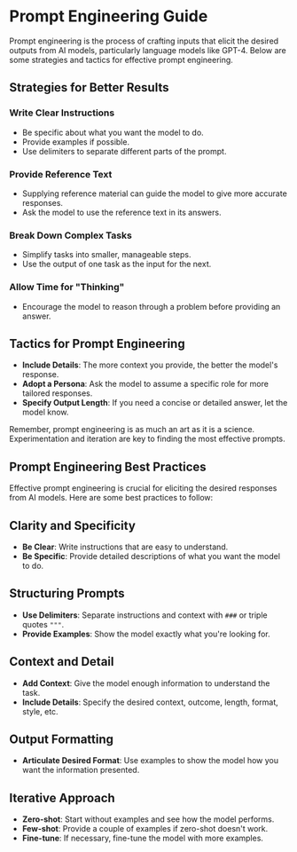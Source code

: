 # Prompt Engineering Guide

Prompt engineering is the process of crafting inputs that elicit the desired outputs from AI models, particularly language models like GPT-4. Below are some strategies and tactics for effective prompt engineering.

## Strategies for Better Results

### Write Clear Instructions

- Be specific about what you want the model to do.
- Provide examples if possible.
- Use delimiters to separate different parts of the prompt.

### Provide Reference Text

- Supplying reference material can guide the model to give more accurate responses.
- Ask the model to use the reference text in its answers.

### Break Down Complex Tasks

- Simplify tasks into smaller, manageable steps.
- Use the output of one task as the input for the next.

### Allow Time for "Thinking"

- Encourage the model to reason through a problem before providing an answer.

## Tactics for Prompt Engineering

- **Include Details**: The more context you provide, the better the model's response.
- **Adopt a Persona**: Ask the model to assume a specific role for more tailored responses.
- **Specify Output Length**: If you need a concise or detailed answer, let the model know.

Remember, prompt engineering is as much an art as it is a science. Experimentation and iteration are key to finding the most effective prompts.

## Prompt Engineering Best Practices

Effective prompt engineering is crucial for eliciting the desired responses from AI models. Here are some best practices to follow:

## Clarity and Specificity

- **Be Clear**: Write instructions that are easy to understand.
- **Be Specific**: Provide detailed descriptions of what you want the model to do.

## Structuring Prompts

- **Use Delimiters**: Separate instructions and context with `###` or triple quotes `"""`.
- **Provide Examples**: Show the model exactly what you're looking for.

## Context and Detail

- **Add Context**: Give the model enough information to understand the task.
- **Include Details**: Specify the desired context, outcome, length, format, style, etc.

## Output Formatting

- **Articulate Desired Format**: Use examples to show the model how you want the information presented.

## Iterative Approach

- **Zero-shot**: Start without examples and see how the model performs.
- **Few-shot**: Provide a couple of examples if zero-shot doesn't work.
- **Fine-tune**: If necessary, fine-tune the model with more examples.